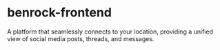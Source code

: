 # benrock-frontend
A platform that seamlessly connects to your location, providing a unified view of social media posts, threads, and messages.
